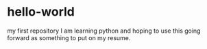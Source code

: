# hello-world
my first repository
I am learning python and hoping to use this going forward as something to put on my resume.
